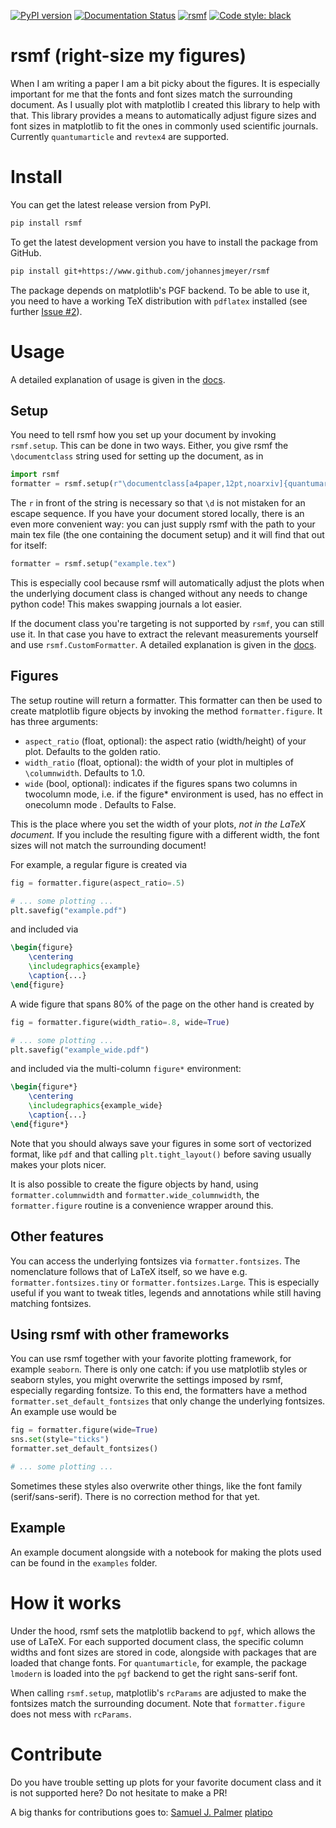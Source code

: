 [![PyPI version](https://badge.fury.io/py/rsmf.svg)](https://pypi.org/project/rsmf/)
[![Documentation Status](https://readthedocs.org/projects/rsmf/badge/?version=latest)](https://rsmf.readthedocs.io/en/latest/?badge=latest)
[![rsmf](https://circleci.com/gh/johannesjmeyer/rsmf.svg?style=shield)](https://github.com/johannesjmeyer/rsmf)
[![Code style: black](https://img.shields.io/badge/code%20style-black-000000.svg)](https://github.com/psf/black)


# rsmf (right-size my figures)

When I am writing a paper I am a bit picky about the figures. It is especially important for me that the fonts and font sizes match the surrounding document. As I usually plot with matplotlib I created this library to help with that. This library provides a means to 
automatically adjust figure sizes and font sizes in matplotlib to fit the ones in commonly used scientific journals. Currently `quantumarticle` and `revtex4` are supported. 

# Install

You can get the latest release version from PyPI.
```bash
pip install rsmf
```
To get the latest development version you have to install the package from GitHub.
```bash
pip install git+https://www.github.com/johannesjmeyer/rsmf
```

The package depends on matplotlib's PGF backend. To be able to use it, you need to have a working TeX distribution with `pdflatex` installed (see further [Issue #2](https://github.com/johannesjmeyer/rsmf/issues/2)).

# Usage

A detailed explanation of usage is given in the [docs](https://rsmf.readthedocs.io/en/latest/source/howto.html).

## Setup
You need to tell rsmf how you set up your document by invoking `rsmf.setup`. This can be done in two ways. Either, you give rsmf the `\documentclass` string used for setting up the document, as in
```python
import rsmf
formatter = rsmf.setup(r"\documentclass[a4paper,12pt,noarxiv]{quantumarticle}")
```
The `r` in front of the string is necessary so that `\d` is not mistaken for an escape sequence. If you have your document stored locally, there is an even more convenient way:
you can just supply rsmf with the path to your main tex file (the one containing the document setup) and it will find that out for itself:
```python
formatter = rsmf.setup("example.tex")
```
This is especially cool because rsmf will automatically adjust the plots when the underlying document class is changed without any needs to change python code! This makes swapping journals a lot easier.

If the document class you're targeting is not supported by `rsmf`, you can still use it. In that case you have to extract the relevant measurements yourself and use `rsmf.CustomFormatter`. A detailed explanation is given in the [docs](https://rsmf.readthedocs.io/en/latest/source/howto.html).

## Figures
The setup routine will return a formatter. This formatter can then be used to create matplotlib figure objects by invoking the method `formatter.figure`. It has three arguments:

* `aspect_ratio` (float, optional): the aspect ratio (width/height) of your plot. Defaults to the golden ratio.
* `width_ratio` (float, optional): the width of your plot in multiples of `\columnwidth`. Defaults to 1.0.
* `wide` (bool, optional): indicates if the figures spans two columns in twocolumn mode, 
                i.e. if the figure* environment is used, has no effect in onecolumn mode . Defaults to False.

This is the place where you set the width of your plots, _not in the LaTeX document._ If you include the resulting figure with a different width, the font sizes will not match the surrounding document!

For example, a regular figure is created via
```python
fig = formatter.figure(aspect_ratio=.5)

# ... some plotting ...
plt.savefig("example.pdf")
```
and included via
```tex
\begin{figure}
	\centering
	\includegraphics{example}
	\caption{...}
\end{figure}
```
A wide figure that spans 80% of the page on the other hand is created by
```python
fig = formatter.figure(width_ratio=.8, wide=True)

# ... some plotting ...
plt.savefig("example_wide.pdf")
```
and included via the multi-column `figure*` environment:
```tex
\begin{figure*}
	\centering
	\includegraphics{example_wide}
	\caption{...}
\end{figure*}
```

Note that you should always save your figures in some sort of vectorized format, like `pdf` and that calling `plt.tight_layout()` before saving usually makes your plots nicer.

It is also possible to create the figure objects by hand, using `formatter.columnwidth` and `formatter.wide_columnwidth`, the `formatter.figure` routine is a convenience wrapper around this.

## Other features
You can access the underlying fontsizes via `formatter.fontsizes`. The nomenclature follows that of LaTeX itself, so we have e.g. `formatter.fontsizes.tiny` or `formatter.fontsizes.Large`.
This is especially useful if you want to tweak titles, legends and annotations while still having matching fontsizes.

## Using rsmf with other frameworks
You can use rsmf together with your favorite plotting framework, for example `seaborn`. There is only one catch: if you use matplotlib styles or seaborn styles, you might overwrite the settings imposed by rsmf, especially regarding fontsize. To this end, the formatters have a method `formatter.set_default_fontsizes` that only change the underlying fontsizes. An example use would be
```python
fig = formatter.figure(wide=True)
sns.set(style="ticks")
formatter.set_default_fontsizes()

# ... some plotting ...
```
Sometimes these styles also overwrite other things, like the font family (serif/sans-serif). There is no correction method for that yet.

## Example
An example document alongside with a notebook for making the plots used can be found in the `examples` folder.

# How it works
Under the hood, rsmf sets the matplotlib backend to `pgf`, which allows the use of LaTeX. For each supported document class, the specific column widths and font sizes are stored in code, alongside with packages that are loaded that change fonts. For `quantumarticle`, for example, the package `lmodern` is loaded into the `pgf` backend to get the right sans-serif font. 

When calling `rsmf.setup`, matplotlib's `rcParams` are adjusted to make the fontsizes match the surrounding document. Note that `formatter.figure` does not mess with `rcParams`.

# Contribute
Do you have trouble setting up plots for your favorite document class and it is not supported here? Do not hesitate to make a PR!

A big thanks for contributions goes to:
[Samuel J. Palmer](https://github.com/sp94)
[platipo](https://github.com/platipo)
